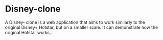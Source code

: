 # Disney-clone
A Disney- clone is a web application that aims to work similarly to the original Disney+ Hotstar, but on a smaller scale. It can demonstrate how the original Hotstar works,.
